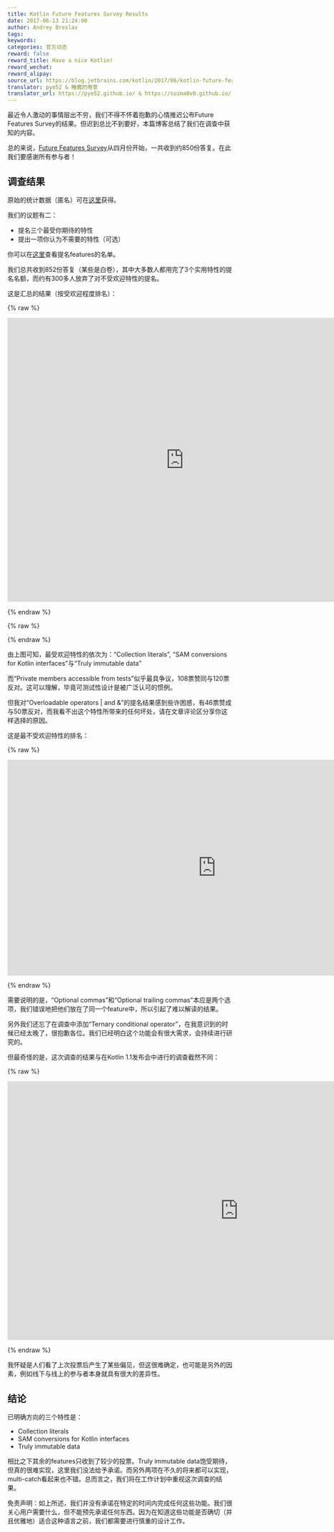 ```yaml
---
title: Kotlin Future Features Survey Results
date: 2017-06-13 21:24:00
author: Andrey Breslav
tags: 
keywords:
categories: 官方动态
reward: false
reward_title: Have a nice Kotlin!
reward_wechat:
reward_alipay:
source_url: https://blog.jetbrains.com/kotlin/2017/06/kotlin-future-features-survey-results/
translator: pye52 & 睡魔的倦意
translator_url: https://pye52.github.io/ & https://suima0v0.github.io/
---
```


最近令人激动的事情层出不穷，我们不得不怀着抱歉的心情推迟公布Future Features Survey的结果。但迟到总比不到要好，本篇博客总结了我们在调查中获知的内容。

总的来说，[Future Features Survey](https://blog.jetbrains.com/kotlin/2017/04/kotlin-1-1-event-report/)从四月份开始，一共收到约850份答复。在此我们要感谢所有参与者！

## 调查结果
原始的统计数据（匿名）可在[这里](https://docs.google.com/spreadsheets/d/1eyhyrJPsNWrM6dYqchQzjNs41AQKjz9Xb_WB-zdy8To/edit)获得。

我们的议题有二：

* 提名三个最受你期待的特性
* 提出一项你认为不需要的特性（可选）

你可以在[这里](https://drive.google.com/file/d/0BwAovUlww0CmVmNQTXd4TTdKYUU/view)查看提名features的名单。

我们总共收到852份答复（某些是白卷），其中大多数人都用完了3个实用特性的提名名额，而约有300多人放弃了对不受欢迎特性的提名。

这是汇总的结果（按受欢迎程度排名）：

{% raw %}
<p><iframe frameborder="0" height="637" scrolling="no" seamless="" src="https://docs.google.com/spreadsheets/d/1eyhyrJPsNWrM6dYqchQzjNs41AQKjz9Xb_WB-zdy8To/pubchart?oid=2077021838&amp;format=interactive" width="790"></iframe></p>
{% endraw %}


{% raw %}
<p><span id="more-5025"></span></p>
{% endraw %}

由上图可知，最受欢迎特性的依次为：“Collection literals”, “SAM conversions for Kotlin interfaces”与“Truly immutable data”

而“Private members accessible from tests”似乎最具争议，108票赞同与120票反对。这可以理解，毕竟可测试性设计是被广泛认可的惯例。

但我对“Overloadable operators | and &”的提名结果感到些许困惑，有46票赞成与50票反对，而我看不出这个特性所带来的任何坏处，请在文章评论区分享你这样选择的原因。

这是最不受欢迎特性的排名：

{% raw %}
<p><iframe frameborder="0" height="483.5" scrolling="no" seamless="" src="https://docs.google.com/spreadsheets/d/1eyhyrJPsNWrM6dYqchQzjNs41AQKjz9Xb_WB-zdy8To/pubchart?oid=346107453&amp;format=interactive" width="933"></iframe></p>
{% endraw %}

需要说明的是，“Optional commas”和“Optional trailing commas”本应是两个选项，我们错误地把他们放在了同一个feature中，所以引起了难以解读的结果。

另外我们还忘了在调查中添加“Ternary conditional operator”，在我意识到的时候已经太晚了，很抱歉各位。我们已经明白这个功能会有很大需求，会持续进行研究的。

但最奇怪的是，这次调查的结果与在Kotlin 1.1发布会中进行的调查截然不同：

{% raw %}
<p><iframe frameborder="0" height="580" scrolling="no" seamless="" src="https://docs.google.com/spreadsheets/d/1gR1C69Rcmv2szbQJ-mXrhW7KtU4tPSya93Xq9sfE8Y0/pubchart?oid=2043595044&amp;format=interactive" width="1034"></iframe></p>
{% endraw %}

我怀疑是人们看了上次投票后产生了某些偏见，但这很难确定，也可能是另外的因素，例如线下与线上的参与者本身就具有很大的差异性。

## 结论
已明确方向的三个特性是：

* Collection literals
* SAM conversions for Kotlin interfaces
* Truly immutable data

相比之下其余的features只收到了较少的投票。Truly immutable data饱受期待，但真的很难实现，这里我们没法给予承诺。而另外两项在不久的将来都可以实现，multi-catch看起来也不错。总而言之，我们将在工作计划中重视这次调查的结果。

免责声明：如上所述，我们并没有承诺在特定的时间内完成任何这些功能。我们很关心用户需要什么，但不能预先承诺任何东西。因为在知道这些功能是否确切（并且优雅地）适合这种语言之前，我们都需要进行慎重的设计工作。